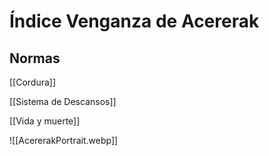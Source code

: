 
# Índice Venganza de Acererak

## Normas 
[[Cordura]]

[[Sistema de Descansos]]

[[Vida y muerte]]

![[AcererakPortrait.webp]]